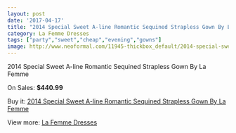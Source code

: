 ```yaml
---
layout: post
date: '2017-04-17'
title: "2014 Special Sweet A-line Romantic Sequined Strapless Gown By La Femme"
category: La Femme Dresses
tags: ["party","sweet","cheap","evening","gowns"]
image: http://www.neoformal.com/11945-thickbox_default/2014-special-sweet-a-line-romantic-sequined-strapless-gown-by-la-femme.jpg
---
```

2014 Special Sweet A-line Romantic Sequined Strapless Gown By La Femme

On Sales: **$440.99**
<a href="https://www.neoformal.com/en/la-femme-dresses-2014/4276-2014-special-sweet-a-line-romantic-sequined-strapless-gown-by-la-femme.html"><amp-img layout="responsive" width="600" height="600" src="//www.neoformal.com/11945-thickbox_default/2014-special-sweet-a-line-romantic-sequined-strapless-gown-by-la-femme.jpg" alt="2014 Special Sweet A-line Romantic Sequined Strapless Gown By La Femme 0" /></a>
<a href="https://www.neoformal.com/en/la-femme-dresses-2014/4276-2014-special-sweet-a-line-romantic-sequined-strapless-gown-by-la-femme.html"><amp-img layout="responsive" width="600" height="600" src="//www.neoformal.com/11947-thickbox_default/2014-special-sweet-a-line-romantic-sequined-strapless-gown-by-la-femme.jpg" alt="2014 Special Sweet A-line Romantic Sequined Strapless Gown By La Femme 1" /></a>
<a href="https://www.neoformal.com/en/la-femme-dresses-2014/4276-2014-special-sweet-a-line-romantic-sequined-strapless-gown-by-la-femme.html"><amp-img layout="responsive" width="600" height="600" src="//www.neoformal.com/11946-thickbox_default/2014-special-sweet-a-line-romantic-sequined-strapless-gown-by-la-femme.jpg" alt="2014 Special Sweet A-line Romantic Sequined Strapless Gown By La Femme 2" /></a>

Buy it: [2014 Special Sweet A-line Romantic Sequined Strapless Gown By La Femme](https://www.neoformal.com/en/la-femme-dresses-2014/4276-2014-special-sweet-a-line-romantic-sequined-strapless-gown-by-la-femme.html "2014 Special Sweet A-line Romantic Sequined Strapless Gown By La Femme")

View more: [La Femme Dresses](https://www.neoformal.com/en/56-la-femme-dresses-2014 "La Femme Dresses")